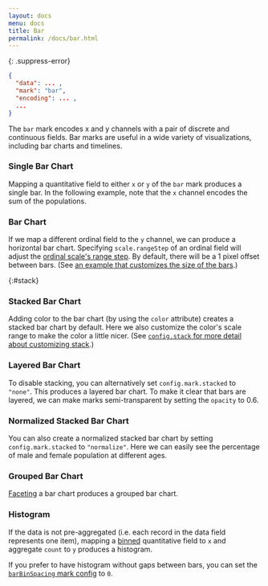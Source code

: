 ```yaml
---
layout: docs
menu: docs
title: Bar
permalink: /docs/bar.html
---
```


{: .suppress-error}
```json
{
  "data": ... ,
  "mark": "bar",
  "encoding": ... ,
  ...
}
```

The `bar` mark encodes x and y channels with a pair of discrete and continuous fields. Bar marks are useful in a wide variety of visualizations, including bar charts and timelines.

### Single Bar Chart

Mapping a quantitative field to either `x` or `y` of the `bar` mark produces a single bar. In the following example, note that the `x` channel encodes the sum of the populations.

<span class="vl-example" data-name="bar_1d"></span>


### Bar Chart

If we map a different ordinal field to the `y` channel, we can produce a horizontal bar chart. Specifying `scale.rangeStep` of an ordinal field will adjust the [ordinal scale's range step](https://github.com/mbostock/d3/wiki/Ordinal-Scales#ordinal_rangeBands). By default, there will be a 1 pixel offset between bars. (See [an example that customizes the size of the bars](encoding.html#ex-bar-size).)

<!-- TODO: Need to update docs our and Vega's scale.rangeStep property and link there instead -->

<span class="vl-example" data-name="bar_aggregate"></span>

{:#stack}
### Stacked Bar Chart

Adding color to the bar chart (by using the `color` attribute) creates a stacked bar chart by default. Here we also customize the color's scale range to make the color a little nicer.
(See [`config.stack` for more detail about customizing stack](config.html#stack-config).)


<span class="vl-example" data-name="stacked_bar_population"></span>


### Layered Bar Chart

To disable stacking, you can alternatively set `config.mark.stacked` to `"none"`.
This produces a layered bar chart.
To make it clear that bars are layered, we can make marks semi-transparent by setting the `opacity` to 0.6.

<span class="vl-example" data-name="bar_layered_transparent"></span>


### Normalized Stacked Bar Chart

<!-- TODO: better explain this -->
You can also create a normalized stacked bar chart by setting `config.mark.stacked` to `"normalize"`. Here we can easily see the percentage of male and female population at different ages.

<span class="vl-example" data-name="stacked_bar_normalize"></span>


### Grouped Bar Chart

<!-- TODO: better explain this -->
[Faceting](facet.html) a bar chart produces a grouped bar chart.

<span class="vl-example" data-name="bar_grouped"></span>

<!-- ### Table Heat Map -->

### Histogram
If the data is not pre-aggregated (i.e. each record in the data field represents one item),
mapping a [binned](bin.html) quantitative field to `x` and aggregate `count` to `y` produces a histogram.

<span class="vl-example" data-name="histogram"></span>

If you prefer to have histogram without gaps between bars, you can set the [`barBinSpacing` mark config](config.html#bar-config) to `0`.
